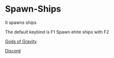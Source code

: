 # Spawn-Ships
It spawns ships

The default keybind is F1
Spawn ehite ships with F2

[Gods of Gravity](https://trassgames.com/projects/gods_of_gravity)

[Discord](https://discord.com/invite/v3AuK92)

